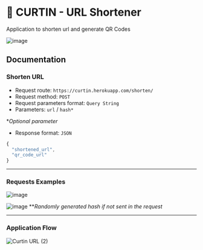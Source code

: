 # 📎 CURTIN - URL Shortener 
Application to shorten url and generate QR Codes

![image](https://user-images.githubusercontent.com/79765050/173962974-fd8557a9-7a42-40ed-982a-6d57a40aa2c2.png)

## Documentation
### Shorten URL
- Request route: ```https://curtin.herokuapp.com/shorten/```
- Request method: ```POST```
- Request parameters format: ```Query String```
- Parameters: ```url``` / ```hash*```

**Optional parameter*
- Response format: ```JSON``` 
```javascript
{
  "shortened_url", 
  "qr_code_url"
}
```

---

### Requests Examples
![image](https://user-images.githubusercontent.com/79765050/164933179-04fc7b3b-8a14-4cec-89f0-44d9044652e0.png)

![image](https://user-images.githubusercontent.com/79765050/164916583-7a356373-9db8-4cd5-a517-574c465e8edc.png)
***Randomly generated hash if not sent in the request*

---

### Application Flow
![Curtin URL (2)](https://user-images.githubusercontent.com/79765050/164927123-08553aa8-8764-4c43-bb16-921aa9a5f90f.png)
